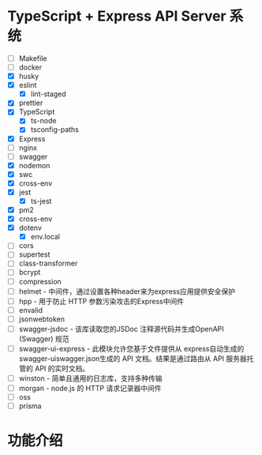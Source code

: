 # TypeScript + Express API Server 系统

- [ ] Makefile
- [ ] docker
- [x] husky
- [x] eslint
  - [x] lint-staged
- [x] prettier
- [x] TypeScript
  - [x] ts-node
  - [x] tsconfig-paths
- [x] Express
- [ ] nginx
- [ ] swagger
- [x] nodemon
- [x] swc
- [x] cross-env
- [x] jest
  - [x] ts-jest
- [x] pm2
- [x] cross-env
- [x] dotenv
  - [x] env.local
- [ ] cors
- [ ] supertest
- [ ] class-transformer
- [ ] bcrypt
- [ ] compression
- [ ] helmet - 中间件，通过设置各种header来为express应用提供安全保护
- [ ] hpp - 用于防止 HTTP 参数污染攻击的Express中间件
- [ ] envalid
- [ ] jsonwebtoken
- [ ] swagger-jsdoc - 该库读取您的JSDoc 注释源代码并生成OpenAPI (Swagger) 规范
- [ ] swagger-ui-express - 此模块允许您基于文件提供从 express自动生成的swagger-uiswagger.json生成的 API 文档。结果是通过路由从 API 服务器托管的 API 的实时文档。
- [ ] winston - 简单且通用的日志库，支持多种传输
- [ ] morgan - node.js 的 HTTP 请求记录器中间件
- [ ] oss
- [ ] prisma

# 功能介绍


